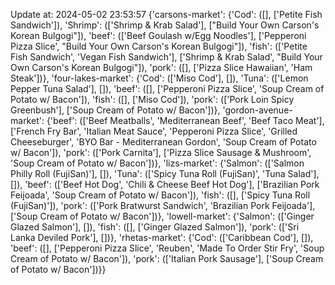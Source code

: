 Update at: 2024-05-02 23:53:57
{'carsons-market': {'Cod': ([], ['Petite Fish Sandwich']),
                    'Shrimp': (['Shrimp & Krab Salad'],
                               ["Build Your Own Carson's Korean Bulgogi"]),
                    'beef': (['Beef Goulash w/Egg Noodles'],
                             ['Pepperoni Pizza Slice',
                              "Build Your Own Carson's Korean Bulgogi"]),
                    'fish': (['Petite Fish Sandwich', 'Vegan Fish Sandwich'],
                             ['Shrimp & Krab Salad',
                              "Build Your Own Carson's Korean Bulgogi"]),
                    'pork': ([], ['Pizza Slice Hawaiian', 'Ham Steak'])},
 'four-lakes-market': {'Cod': (['Miso Cod'], []),
                       'Tuna': (['Lemon Pepper Tuna Salad'], []),
                       'beef': ([],
                                ['Pepperoni Pizza Slice',
                                 'Soup Cream of Potato w/ Bacon']),
                       'fish': ([], ['Miso Cod']),
                       'pork': (['Pork Loin Spicy Greenbush'],
                                ['Soup Cream of Potato w/ Bacon'])},
 'gordon-avenue-market': {'beef': (['Beef Meatballs',
                                    'Mediterranean Beef',
                                    'Beef Taco Meat'],
                                   ['French Fry Bar',
                                    'Italian Meat Sauce',
                                    'Pepperoni Pizza Slice',
                                    'Grilled Cheeseburger',
                                    'BYO Bar - Mediterranean Gordon',
                                    'Soup Cream of Potato w/ Bacon']),
                          'pork': (['Pork Carnita'],
                                   ['Pizza Slice Sausage & Mushroom',
                                    'Soup Cream of Potato w/ Bacon'])},
 'lizs-market': {'Salmon': (['Salmon Philly Roll (FujiSan)'], []),
                 'Tuna': (['Spicy Tuna Roll (FujiSan)', 'Tuna Salad'], []),
                 'beef': (['Beef Hot Dog', 'Chili & Cheese Beef Hot Dog'],
                          ['Brazilian Pork Feijoada',
                           'Soup Cream of Potato w/ Bacon']),
                 'fish': ([], ['Spicy Tuna Roll (FujiSan)']),
                 'pork': (['Pork Bratwurst Sandwich',
                           'Brazilian Pork Feijoada'],
                          ['Soup Cream of Potato w/ Bacon'])},
 'lowell-market': {'Salmon': (['Ginger Glazed Salmon'], []),
                   'fish': ([], ['Ginger Glazed Salmon']),
                   'pork': (['Sri Lanka Deviled Pork'], [])},
 'rhetas-market': {'Cod': (['Caribbean Cod'], []),
                   'beef': ([],
                            ['Pepperoni Pizza Slice',
                             'Reuben',
                             'Made To Order Stir Fry',
                             'Soup Cream of Potato w/ Bacon']),
                   'pork': (['Italian Pork Sausage'],
                            ['Soup Cream of Potato w/ Bacon'])}}

